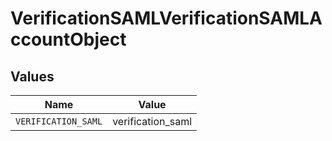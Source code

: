 # VerificationSAMLVerificationSAMLAccountObject


## Values

| Name                | Value               |
| ------------------- | ------------------- |
| `VERIFICATION_SAML` | verification_saml   |
